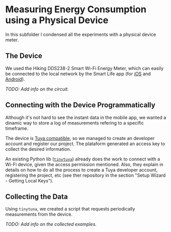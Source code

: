 # Measuring Energy Consumption using a Physical Device

In this subfolder I condensed all the experiments with a physical device meter.

## The Device
We used the Hiking DDS238-2 Smart Wi-Fi Energy Meter, which can easily be connected to the local network by the Smart Life app (for [iOS](https://apps.apple.com/br/app/smart-life-smart-living/id1115101477) and [Android](https://play.google.com/store/apps/details?id=com.tuya.smartlife&hl=pt_BR&gl=US&pli=1)).

_TODO: Add info on the circuit._


## Connecting with the Device Programmatically
Although it's not hard to see the instant data in the mobile app, we wanted a dinamic way to store a log of measurements refering to a specific timeframe.

The device is [Tuya compatible](https://developer.tuya.com/en/), so we managed to create an developer account and register our project. The plataform generated an access key to collect the desired information. 

An existing Python lib ([`tinytuya`](https://github.com/jasonacox/tinytuya)) already does the work to connect with a Wi-Fi device, given the access permission mentioned. Also, they explain in details on how to do all the process to create a Tuya developer account, registering the project, etc (see ther repository in the section "Setup Wizard - Getting Local Keys").


## Collecting the Data
Using `tinytuna`, we created a script that requests periodically measurements from the device.  

_TODO: Add info on the collected examples._
